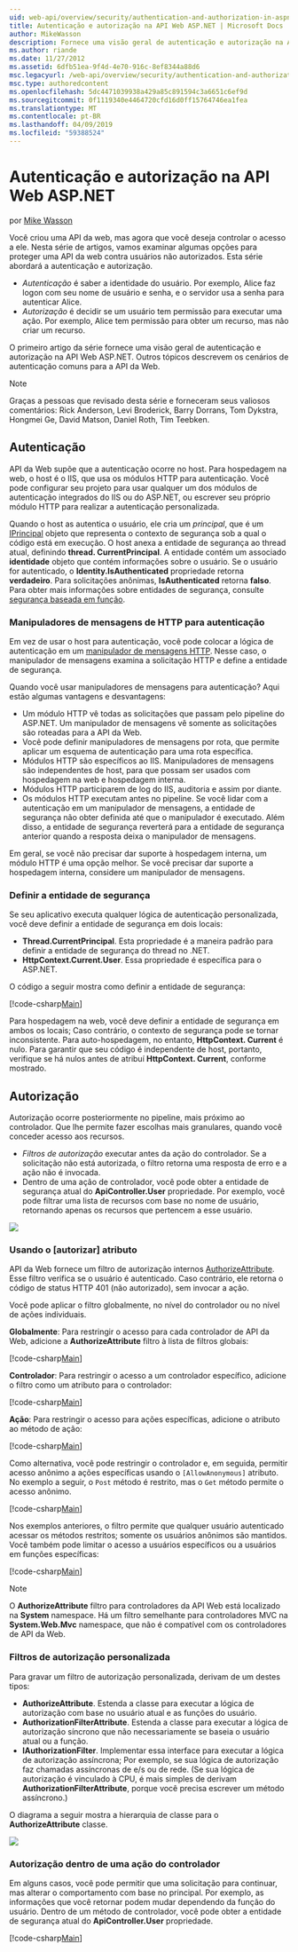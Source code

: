 ```yaml
---
uid: web-api/overview/security/authentication-and-authorization-in-aspnet-web-api
title: Autenticação e autorização na API Web ASP.NET | Microsoft Docs
author: MikeWasson
description: Fornece uma visão geral de autenticação e autorização na API Web ASP.NET.
ms.author: riande
ms.date: 11/27/2012
ms.assetid: 6dfb51ea-9f4d-4e70-916c-8ef8344a88d6
msc.legacyurl: /web-api/overview/security/authentication-and-authorization-in-aspnet-web-api
msc.type: authoredcontent
ms.openlocfilehash: 5dc4471039938a429a85c891594c3a6651c6ef9d
ms.sourcegitcommit: 0f1119340e4464720cfd16d0ff15764746ea1fea
ms.translationtype: MT
ms.contentlocale: pt-BR
ms.lasthandoff: 04/09/2019
ms.locfileid: "59388524"
---
```

# <a name="authentication-and-authorization-in-aspnet-web-api"></a>Autenticação e autorização na API Web ASP.NET

por [Mike Wasson](https://github.com/MikeWasson)

Você criou uma API da web, mas agora que você deseja controlar o acesso a ele. Nesta série de artigos, vamos examinar algumas opções para proteger uma API da web contra usuários não autorizados. Esta série abordará a autenticação e autorização.

- *Autenticação* é saber a identidade do usuário. Por exemplo, Alice faz logon com seu nome de usuário e senha, e o servidor usa a senha para autenticar Alice.
- *Autorização* é decidir se um usuário tem permissão para executar uma ação. Por exemplo, Alice tem permissão para obter um recurso, mas não criar um recurso.

O primeiro artigo da série fornece uma visão geral de autenticação e autorização na API Web ASP.NET. Outros tópicos descrevem os cenários de autenticação comuns para a API da Web.

> [!NOTE]
> Graças a pessoas que revisado desta série e forneceram seus valiosos comentários: Rick Anderson, Levi Broderick, Barry Dorrans, Tom Dykstra, Hongmei Ge, David Matson, Daniel Roth, Tim Teebken.


## <a name="authentication"></a>Autenticação

API da Web supõe que a autenticação ocorre no host. Para hospedagem na web, o host é o IIS, que usa os módulos HTTP para autenticação. Você pode configurar seu projeto para usar qualquer um dos módulos de autenticação integrados do IIS ou do ASP.NET, ou escrever seu próprio módulo HTTP para realizar a autenticação personalizada.

Quando o host as autentica o usuário, ele cria um *principal*, que é um [IPrincipal](https://msdn.microsoft.com/library/System.Security.Principal.IPrincipal.aspx) objeto que representa o contexto de segurança sob a qual o código está em execução. O host anexa a entidade de segurança ao thread atual, definindo **thread. CurrentPrincipal**. A entidade contém um associado **identidade** objeto que contém informações sobre o usuário. Se o usuário for autenticado, o **Identity.IsAuthenticated** propriedade retorna **verdadeiro**. Para solicitações anônimas, **IsAuthenticated** retorna **falso**. Para obter mais informações sobre entidades de segurança, consulte [segurança baseada em função](https://msdn.microsoft.com/library/shz8h065.aspx).

### <a name="http-message-handlers-for-authentication"></a>Manipuladores de mensagens de HTTP para autenticação

Em vez de usar o host para autenticação, você pode colocar a lógica de autenticação em um [manipulador de mensagens HTTP](../advanced/http-message-handlers.md). Nesse caso, o manipulador de mensagens examina a solicitação HTTP e define a entidade de segurança.

Quando você usar manipuladores de mensagens para autenticação? Aqui estão algumas vantagens e desvantagens:

- Um módulo HTTP vê todas as solicitações que passam pelo pipeline do ASP.NET. Um manipulador de mensagens vê somente as solicitações são roteadas para a API da Web.
- Você pode definir manipuladores de mensagens por rota, que permite aplicar um esquema de autenticação para uma rota específica.
- Módulos HTTP são específicos ao IIS. Manipuladores de mensagens são independentes de host, para que possam ser usados com hospedagem na web e hospedagem interna.
- Módulos HTTP participarem de log do IIS, auditoria e assim por diante.
- Os módulos HTTP executam antes no pipeline. Se você lidar com a autenticação em um manipulador de mensagens, a entidade de segurança não obter definida até que o manipulador é executado. Além disso, a entidade de segurança reverterá para a entidade de segurança anterior quando a resposta deixa o manipulador de mensagens.

Em geral, se você não precisar dar suporte à hospedagem interna, um módulo HTTP é uma opção melhor. Se você precisar dar suporte a hospedagem interna, considere um manipulador de mensagens.

### <a name="setting-the-principal"></a>Definir a entidade de segurança

Se seu aplicativo executa qualquer lógica de autenticação personalizada, você deve definir a entidade de segurança em dois locais:

- **Thread.CurrentPrincipal**. Esta propriedade é a maneira padrão para definir a entidade de segurança do thread no .NET.
- **HttpContext.Current.User**. Essa propriedade é específica para o ASP.NET.

O código a seguir mostra como definir a entidade de segurança:

[!code-csharp[Main](authentication-and-authorization-in-aspnet-web-api/samples/sample1.cs)]

Para hospedagem na web, você deve definir a entidade de segurança em ambos os locais; Caso contrário, o contexto de segurança pode se tornar inconsistente. Para auto-hospedagem, no entanto, **HttpContext. Current** é nulo. Para garantir que seu código é independente de host, portanto, verifique se há nulos antes de atribuí **HttpContext. Current**, conforme mostrado.

## <a name="authorization"></a>Autorização

Autorização ocorre posteriormente no pipeline, mais próximo ao controlador. Que lhe permite fazer escolhas mais granulares, quando você conceder acesso aos recursos.

- *Filtros de autorização* executar antes da ação do controlador. Se a solicitação não está autorizada, o filtro retorna uma resposta de erro e a ação não é invocada.
- Dentro de uma ação de controlador, você pode obter a entidade de segurança atual do **ApiController.User** propriedade. Por exemplo, você pode filtrar uma lista de recursos com base no nome de usuário, retornando apenas os recursos que pertencem a esse usuário.

![](authentication-and-authorization-in-aspnet-web-api/_static/image1.png)

<a id="auth3"></a>
### <a name="using-the-authorize-attribute"></a>Usando o [autorizar] atributo

API da Web fornece um filtro de autorização internos [AuthorizeAttribute](https://msdn.microsoft.com/library/system.web.http.authorizeattribute.aspx). Esse filtro verifica se o usuário é autenticado. Caso contrário, ele retorna o código de status HTTP 401 (não autorizado), sem invocar a ação.

Você pode aplicar o filtro globalmente, no nível do controlador ou no nível de ações individuais.

**Globalmente**: Para restringir o acesso para cada controlador de API da Web, adicione a **AuthorizeAttribute** filtro à lista de filtros globais:

[!code-csharp[Main](authentication-and-authorization-in-aspnet-web-api/samples/sample2.cs)]

**Controlador**: Para restringir o acesso a um controlador específico, adicione o filtro como um atributo para o controlador:

[!code-csharp[Main](authentication-and-authorization-in-aspnet-web-api/samples/sample3.cs)]

**Ação**: Para restringir o acesso para ações específicas, adicione o atributo ao método de ação:

[!code-csharp[Main](authentication-and-authorization-in-aspnet-web-api/samples/sample4.cs)]

Como alternativa, você pode restringir o controlador e, em seguida, permitir acesso anônimo a ações específicas usando o `[AllowAnonymous]` atributo. No exemplo a seguir, o `Post` método é restrito, mas o `Get` método permite o acesso anônimo.

[!code-csharp[Main](authentication-and-authorization-in-aspnet-web-api/samples/sample5.cs)]

Nos exemplos anteriores, o filtro permite que qualquer usuário autenticado acessar os métodos restritos; somente os usuários anônimos são mantidos. Você também pode limitar o acesso a usuários específicos ou a usuários em funções específicas:

[!code-csharp[Main](authentication-and-authorization-in-aspnet-web-api/samples/sample6.cs)]

> [!NOTE]
> O **AuthorizeAttribute** filtro para controladores da API Web está localizado na **System** namespace. Há um filtro semelhante para controladores MVC na **System.Web.Mvc** namespace, que não é compatível com os controladores de API da Web.


### <a name="custom-authorization-filters"></a>Filtros de autorização personalizada

Para gravar um filtro de autorização personalizada, derivam de um destes tipos:

- **AuthorizeAttribute**. Estenda a classe para executar a lógica de autorização com base no usuário atual e as funções do usuário.
- **AuthorizationFilterAttribute**. Estenda a classe para executar a lógica de autorização síncrono que não necessariamente se baseia o usuário atual ou a função.
- **IAuthorizationFilter**. Implementar essa interface para executar a lógica de autorização assíncrona; Por exemplo, se sua lógica de autorização faz chamadas assíncronas de e/s ou de rede. (Se sua lógica de autorização é vinculado à CPU, é mais simples de derivam **AuthorizationFilterAttribute**, porque você precisa escrever um método assíncrono.)

O diagrama a seguir mostra a hierarquia de classe para o **AuthorizeAttribute** classe.

![](authentication-and-authorization-in-aspnet-web-api/_static/image2.png)

### <a name="authorization-inside-a-controller-action"></a>Autorização dentro de uma ação do controlador

Em alguns casos, você pode permitir que uma solicitação para continuar, mas alterar o comportamento com base no principal. Por exemplo, as informações que você retornar podem mudar dependendo da função do usuário. Dentro de um método de controlador, você pode obter a entidade de segurança atual do **ApiController.User** propriedade.

[!code-csharp[Main](authentication-and-authorization-in-aspnet-web-api/samples/sample7.cs)]
